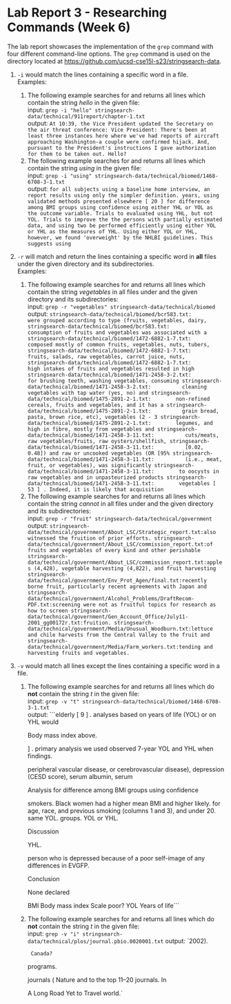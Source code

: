 # Lab Report 3 - Researching Commands (Week 6)
The lab report showcases the implementation of the `grep` command with four different command-line options. The `grep` command is used on the directory located at https://github.com/ucsd-cse15l-s23/stringsearch-data.

1. `-i` would match the lines containing a specific word in a file. <br>
    Examples: <br>
    1.  The following example searches for and returns all lines which contain the string *hello* in the given file:<br>
        input: `grep -i "hello" stringsearch-data/technical/911report/chapter-1.txt`<br>
        output: ```At 10:39, the Vice President updated the Secretary on the air threat conference: Vice President: There's been at least three instances here where we've had reports of aircraft approaching Washington-a couple were confirmed hijack. And, pursuant to the President's instructions I gave authorization for them to be taken out. Hello?```
   2. The following example searches for and returns all lines which contain the string *using* in the given file:<br>
        input: `grep -i "using" stringsearch-data/technical/biomed/1468-6708-3-1.txt`<br>
        output: ```for all subjects using a baseline home interview, an
          report results using only the simpler definition.
          years, using validated methods presented elsewhere [ 20 ]
          for difference among BMI groups using confidence
        using either YHL or YOL as the outcome variable. Trials to
        evaluated using YHL, but not YOL. Trials to improve the
        the persons with partially estimated data, and using two
          be performed efficiently using either YOL or YHL as the
        measures of YHL. Using either YOL or YHL, however, we found
        'overweight' by the NHLBI guidelines. This suggests using```

2. `-r` will match and return the lines containing a specific word in **all** files under the given directory and its subdirectories. <br>
    Examples: <br>
    1.  The following example searches for and returns all lines which contain the string *vegetables* in all files under and the given directory and its subdirectories:<br>
        input: `grep -r "vegetables" stringsearch-data/technical/biomed` <br>
        output: ```stringsearch-data/technical/biomed/bcr583.txt:        were grouped according to type (fruits, vegetables, dairy,
stringsearch-data/technical/biomed/bcr583.txt:        consumption of fruits and vegetables was associated with a
stringsearch-data/technical/biomed/1472-6882-1-7.txt:        composed mostly of common fruits, vegetables, nuts, tubers,
stringsearch-data/technical/biomed/1472-6882-1-7.txt:          fruits, salads, raw vegetables, carrot juice, nuts,
stringsearch-data/technical/biomed/1472-6882-1-7.txt:          high intakes of fruits and vegetables resulted in high
stringsearch-data/technical/biomed/1471-2458-3-2.txt:          for brushing teeth, washing vegetables, consuming
stringsearch-data/technical/biomed/1471-2458-3-2.txt:          cleaning vegetables with tap water (yes, no) and
stringsearch-data/technical/biomed/1475-2891-2-1.txt:        non-refined cereals, fruits and vegetables, and it has a
stringsearch-data/technical/biomed/1475-2891-2-1.txt:          grain bread, pasta, brown rice, etc), vegetables (2 - 3
stringsearch-data/technical/biomed/1475-2891-2-1.txt:        legumes, and high in fibre, mostly from vegetables and
stringsearch-data/technical/biomed/1471-2458-3-11.txt:          cuts/meats, raw vegetables/fruits, raw oysters/shellfish,
stringsearch-data/technical/biomed/1471-2458-3-11.txt:          [0.02, 0.48]) and raw or uncooked vegetables (OR [95%
stringsearch-data/technical/biomed/1471-2458-3-11.txt:          (i.e., meat, fruit, or vegetables), was significantly
stringsearch-data/technical/biomed/1471-2458-3-11.txt:        to oocysts in raw vegetables and in unpasteurized products
stringsearch-data/technical/biomed/1471-2458-3-11.txt:        vegetables [ 53 ] . Indeed, it is likely that acquisition```
    2.  The following example searches for and returns all lines which contain the string *cannot* in all files under and the given directory and its subdirectories:<br>
        input: `grep -r "fruit" stringsearch-data/technical/government` <br>
        output: ```stringsearch-data/technical/government/About_LSC/Strategic_report.txt:also witnessed the fruition of prior efforts.
stringsearch-data/technical/government/About_LSC/commission_report.txt:of fruits and vegetables of every kind and other perishable
stringsearch-data/technical/government/About_LSC/commission_report.txt:apples (4,428), vegetable harvesting (4,822), and fruit harvesting
stringsearch-data/technical/government/Env_Prot_Agen/final.txt:recently borne fruit, particularly recent agreements with Japan and
stringsearch-data/technical/government/Alcohol_Problems/DraftRecom-PDF.txt:screening were not as fruitful topics for research as how to screen
stringsearch-data/technical/government/Gen_Account_Office/July11-2001_gg00172r.txt:fruition.
stringsearch-data/technical/government/Media/Unusual_Woodburn.txt:lettuce and chile harvests from the Central Valley to the fruit and
stringsearch-data/technical/government/Media/Farm_workers.txt:tending and harvesting fruits and vegetables.``` 

3. `-v` would match all lines except the lines containing a specific word in a file. <br>
    1. The following example searches for and returns all lines which do **not** contain the string *t* in the given file:<br>
    input: `grep -v "t" stringsearch-data/technical/biomed/1468-6708-3-1.txt` <br>
    output: ```elderly [ 9 ] .
        analyses based on years of life (YOL) or on YHL would
      
      
        
        
        
          Body mass index
          above.
        
        
          ] .
          primary analysis we used observed 7-year YOL and YHL when
          findings.
        
        
          peripheral vascular disease, or cerebrovascular disease),
          depression (CESD score), serum albumin, serum
        
        
          Analysis
          for difference among BMI groups using confidence
        
      
      
        smokers. Black women had a higher mean BMI and higher
        likely.
        for age, race, and previous smoking (columns 1 and 3), and
        under 20.
        same YOL.
        groups.
        YOL or YHL.
      
      
        Discussion
        
        
        
          YHL.
        
        
          person who is depressed because of a poor self-image
          of any differences in EVGFP.
        
      
      
        Conclusion
      
      
        None declared
      
      
        BMI Body mass index
        Scale
        poor?
        YOL Years of life```
    2. The following example searches for and returns all lines which do **not** contain the string *t* in the given file:<br>
    input: `grep -v "i" stringsearch-data/technical/plos/journal.pbio.0020001.txt`
    output: `2002).
        
          
            Canada?
      
        programs.
      
      
        journals (
        Nature and 
        to the top 11–20 journals.
        In 
      
      
        A Long Road Yet to Travel
        world.`
        
